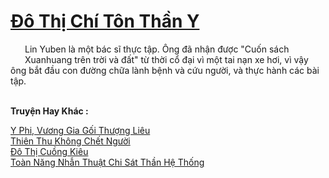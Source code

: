 <a href="https://truyentiki.com/do-thi-chi-ton-than-y.33877/" title="Đô Thị Chí Tôn Thần Y"><h1>Đô Thị Chí Tôn Thần Y</h1></a><div style="display:table"><img align="right" style="float: left; padding: 10px;" src="https://truyentiki.com/images/story/200x260/33877.jpg" alt="">Lin Yuben là một bác sĩ thực tập. Ông đã nhận được "Cuốn sách Xuanhuang trên trời và đất" từ thời cổ đại vì một tai nạn xe hơi, vì vậy ông bắt đầu con đường chữa lành bệnh và cứu người, và thực hành các bài tập.</div><p><br><b>Truyện Hay Khác :</b></p><a href="https://truyentiki.com/y-phi-vuong-gia-goi-thuong-lieu.33876/" alt="Y Phi, Vương Gia Gối Thượng Liêu">Y Phi, Vương Gia Gối Thượng Liêu</a><br/><a href="https://github.com/nownovels/top500/tree/master/truyenhay/33900/" alt="Thiên Thu Không Chết Người">Thiên Thu Không Chết Người</a><br/><a href="https://github.com/nownovels/top500/tree/master/truyenhay/33883/" alt="Đô Thị Cuồng Kiêu">Đô Thị Cuồng Kiêu</a><br/><a href="https://www.plurk.com/p/numuqr" alt="Toàn Năng Nhẫn Thuật Chi Sát Thần Hệ Thống">Toàn Năng Nhẫn Thuật Chi Sát Thần Hệ Thống</a><br/>